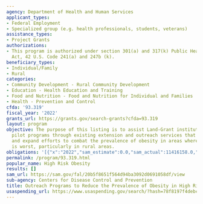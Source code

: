 ```yaml
---
agency: Department of Health and Human Services
applicant_types:
- Federal Employment
- Specialized group (e.g. health professionals, students, veterans)
assistance_types:
- Project Grants
authorizations:
- This program is authorized under section 301(a) and 317(k) Public Health Service
  Act, 42 U.S. Code 241(a) and 247b (k).
beneficiary_types:
- Individual/Family
- Rural
categories:
- Community Development - Rural Community Development
- Education - Health Education and Training
- Food and Nutrition - Food and Nutrition for Individual and Families
- Health - Prevention and Control
cfda: '93.319'
fiscal_year: '2022'
grants_url: https://grants.gov/search-grants?cfda=93.319
layout: program
objective: The purpose of this listing is to assist Land-Grant institutions conduct
  pilot programs through existing extension and outreach services that will enhance
  and expand efforts to combat the prevalence of obesity in areas where the problem
  is worst, particularly in rural areas.
obligations: '[{"x":"2022","sam_estimate":0.0,"sam_actual":11416158.0,"usa_spending_actual":11397611.73},{"x":"2023","sam_estimate":11403330.0,"sam_actual":0.0,"usa_spending_actual":11403330.0},{"x":"2024","sam_estimate":11403330.0,"sam_actual":0.0,"usa_spending_actual":10588361.8}]'
permalink: /program/93.319.html
popular_name: High Risk Obesity
results: []
sam_url: https://sam.gov/fal/20b5f8651f564d94ba3092d0691058df/view
sub-agency: Centers for Disease Control and Prevention
title: Outreach Programs to Reduce the Prevalence of Obesity in High Risk Rural Areas
usaspending_url: https://www.usaspending.gov/search/?hash=78f8197f4debcc92f0315d4950f9da2b
---
```

